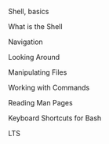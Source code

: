 Shell, basics 

What is the Shell

Navigation 

Looking Around 

Manipulating Files 

Working with Commands 

Reading Man Pages

Keyboard Shortcuts for Bash 

LTS
